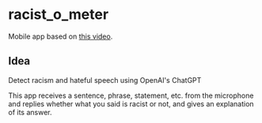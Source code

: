 # racist_o_meter

Mobile app based on [this video](https://www.youtube.com/shorts/XosEdKikOAc).

## Idea
Detect racism and hateful speech using OpenAI's ChatGPT

This app receives a sentence, phrase, statement, etc. from the microphone and replies whether what you said is racist or not, and gives an explanation of its answer.
